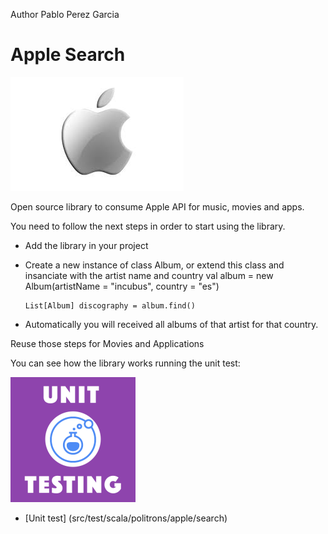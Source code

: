 Author Pablo Perez Garcia

# Apple Search

![My image](src/main/resources/img/apple.jpeg)

Open source library to consume Apple API for music, movies and apps.

You need to follow the next steps in order to start using the library.

* Add the library in your project

* Create a new instance of class Album, or extend this class and insanciate with the artist name and country
    val album = new Album(artistName = "incubus", country = "es")
    ```
    List[Album] discography = album.find()
    ```

* Automatically you will received all albums of that artist for that country.

Reuse those steps for Movies and Applications

You can see how the library works running the unit test:

![My image](src/main/resources/img/unit.png)

* [Unit test] (src/test/scala/politrons/apple/search)



